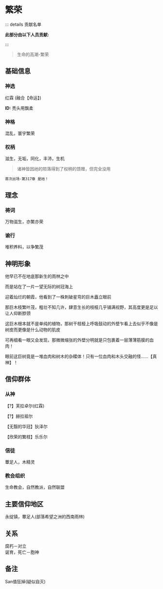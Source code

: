 # 繁荣

::: details 贡献名单

**此部分由以下人员贡献:**
<MemberBlock :members="teamMembers" />

<script setup>


const teamMembers = [
    {
    avatar: 'https://q1.qlogo.cn/g?b=qq&nk=1261815798&s=640',
    text: '几个孤独',
  },
    {
    avatar: 'https://q1.qlogo.cn/g?b=qq&nk=2132170581&s=640',
    text: '翎洛',
  },

];
</script>

:::

> 生命的高潮-繁荣

## 基础信息

### 神选

红霖 (融合【命运】)

**ID:** 秃头用飘柔



### 神格
混乱，寰宇繁荣

### 权柄
滋生，无垢，同化，丰沛，生机

> 诸神皆因祂的陨落得到了权柄的馈赠，但完全没用

`首次出场-第317章 是祂！`

## 理念
### 祷词
万物滋生，亦繁亦荣
### 谕行
堆积养料，以争繁茂

## 神明形象
他早已不在地底那新生的雨林之中  

而是站在了一片一望无际的树冠海上

迎着灿烂的朝霞，他看到了一株刺破星穹的巨木矗立眼前

那巨木枝繁叶茂，粗壮不知几许，肆意生长的枝桠几乎铺满视野，其高度更是足以让人仰断脖颈

这巨木根本就不是单纯的植物，那树干枝桠上呼吸鼓动的外壁乍看上去似乎不像是树皮而更像是什么动物的肌皮

可再细看一眼又会发现，那微微缩张的外壁分明就是只包裹着一层薄薄筋膜的血肉！

眼前这巨树竟是一堆血肉和树木的杂糅体！只有一位血肉和木头交融的怪......【真神】！

## 信仰群体 
### 从神
【?】芙拉卓尔(红霖)

【?】赫拉祖尔

【无翳的华冠】狄泽尔

【欣荣的繁枝】乐乐尔

### 信徒
蕈足人，木精灵
### 教会组织
生命教会，自然教派，自然联盟

## 主要信仰地区
永绽镇，蕈足人(部落希望之洲的西南雨林)
## 关系
腐朽－对立  
诞育，死亡－胞神  
## 备注
San值狂掉(疑似自灭)
